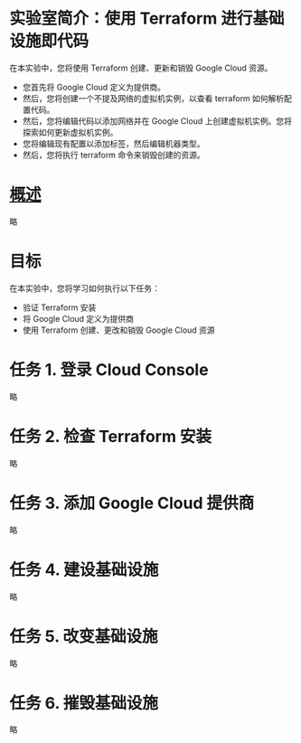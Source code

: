 # 实验室简介：使用 Terraform 进行基础设施即代码
在本实验中，您将使用 Terraform 创建、更新和销毁 Google Cloud 资源。  
* 您首先将 Google Cloud 定义为提供商。
* 然后，您将创建一个不提及网络的虚拟机实例，以查看 terraform 如何解析配置代码。
* 然后，您将编辑代码以添加网络并在 Google Cloud 上创建虚拟机实例。您将探索如何更新虚拟机实例。
* 您将编辑现有配置以添加标签，然后编辑机器类型。
* 然后，您将执行 terraform 命令来销毁创建的资源。

# [概述](https://www.cloudskillsboost.google/course_sessions/4998694/labs/357050)
略

# 目标
在本实验中，您将学习如何执行以下任务：
* 验证 Terraform 安装
* 将 Google Cloud 定义为提供商
* 使用 Terraform 创建、更改和销毁 Google Cloud 资源

# 任务 1. 登录 Cloud Console
略

# 任务 2. 检查 Terraform 安装
略

# 任务 3. 添加 Google Cloud 提供商
略

# 任务 4. 建设基础设施
略

# 任务 5. 改变基础设施
略

# 任务 6. 摧毁基础设施
略
